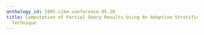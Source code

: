 ```yaml
---
anthology_id: 1995.cikm_conference-95.20
title: Computation of Partial Query Results Using An Adaptive Stratified Sampling
  Technique
---
```

